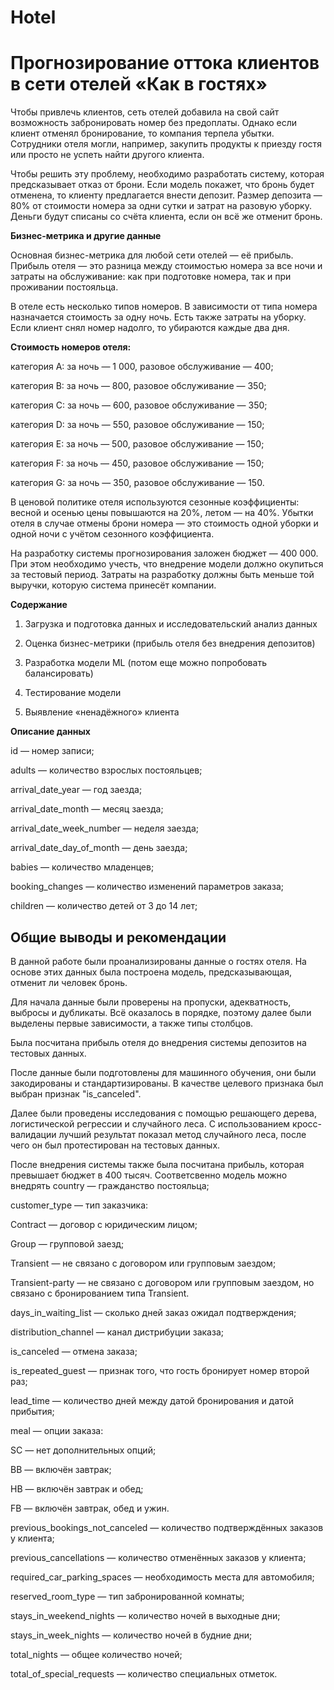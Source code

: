 # Hotel
# Прогнозирование оттока клиентов в сети отелей «Как в гостях»

Чтобы привлечь клиентов, сеть отелей добавила на свой сайт возможность забронировать номер без предоплаты. Однако если клиент отменял бронирование, то компания терпела убытки. Сотрудники отеля могли, например, закупить продукты к приезду гостя или просто не успеть найти другого клиента.

Чтобы решить эту проблему, необходимо разработать систему, которая предсказывает отказ от брони. Если модель покажет, что бронь будет отменена, то клиенту предлагается внести депозит. Размер депозита — 80% от стоимости номера за одни сутки и затрат на разовую уборку. Деньги будут списаны со счёта клиента, если он всё же отменит бронь.

**Бизнес-метрика и другие данные**

Основная бизнес-метрика для любой сети отелей — её прибыль. Прибыль отеля — это разница между стоимостью номера за все ночи и затраты на обслуживание: как при подготовке номера, так и при проживании постояльца.

В отеле есть несколько типов номеров. В зависимости от типа номера назначается стоимость за одну ночь. Есть также затраты на уборку. Если клиент снял номер надолго, то убираются каждые два дня.

**Стоимость номеров отеля:**

категория A: за ночь — 1 000, разовое обслуживание — 400;

категория B: за ночь — 800, разовое обслуживание — 350;

категория C: за ночь — 600, разовое обслуживание — 350;

категория D: за ночь — 550, разовое обслуживание — 150;

категория E: за ночь — 500, разовое обслуживание — 150;

категория F: за ночь — 450, разовое обслуживание — 150;

категория G: за ночь — 350, разовое обслуживание — 150.

В ценовой политике отеля используются сезонные коэффициенты: весной и осенью цены повышаются на 20%, летом — на 40%. Убытки отеля в случае отмены брони номера — это стоимость одной уборки и одной ночи с учётом сезонного коэффициента.

На разработку системы прогнозирования заложен бюджет — 400 000. При этом необходимо учесть, что внедрение модели должно окупиться за тестовый период. Затраты на разработку должны быть меньше той выручки, которую система принесёт компании.

**Содержание**

1) Загрузка и подготовка данных и исследовательский анализ данных

2) Оценка бизнес-метрики (прибыль отеля без внедрения депозитов)

3) Разработка модели ML (потом еще можно попробовать балансировать)

4) Тестирование модели

5) Выявление «ненадёжного» клиента

**Описание данных**

id — номер записи;

adults — количество взрослых постояльцев;

arrival_date_year — год заезда;

arrival_date_month — месяц заезда;

arrival_date_week_number — неделя заезда;

arrival_date_day_of_month — день заезда;

babies — количество младенцев;

booking_changes — количество изменений параметров заказа;

children — количество детей от 3 до 14 лет;


## Общие выводы и рекомендации

В данной работе были проанализированы данные о гостях отеля. На основе этих данных была построена модель, предсказывающая, отменит ли человек бронь.

Для начала данные были проверены на пропуски, адекватность, выбросы и дубликаты. Всё оказалось в порядке, поэтому далее были выделены первые зависимости, а также типы столбцов.

Была посчитана прибыль отеля до внедрения системы депозитов на тестовых данных.

После данные были подготовлены для машинного обучения, они были закодированы и стандартизированы. В качестве целевого признака был выбран признак "is_canceled".

Далее были проведены исследования с помощью решающего дерева, логистической регрессии и случайного леса. С использованием кросс-валидации лучший результат показал метод случайного леса, после чего он был протестирован на тестовых данных.

После внедрения системы также была посчитана прибыль, которая превышает бюджет в 400 тысяч. Соответсвенно модель можно внедрять
country — гражданство постояльца;

customer_type — тип заказчика:

Contract — договор с юридическим лицом;

Group — групповой заезд;

Transient — не связано с договором или групповым заездом;

Transient-party — не связано с договором или групповым заездом, но связано с бронированием типа Transient.

days_in_waiting_list — сколько дней заказ ожидал подтверждения;

distribution_channel — канал дистрибуции заказа;

is_canceled — отмена заказа;

is_repeated_guest — признак того, что гость бронирует номер второй раз;

lead_time — количество дней между датой бронирования и датой прибытия;

meal — опции заказа:

SC — нет дополнительных опций;

BB — включён завтрак;

HB — включён завтрак и обед;

FB — включён завтрак, обед и ужин.

previous_bookings_not_canceled — количество подтверждённых заказов у клиента;

previous_cancellations — количество отменённых заказов у клиента;

required_car_parking_spaces — необходимость места для автомобиля;

reserved_room_type — тип забронированной комнаты;

stays_in_weekend_nights — количество ночей в выходные дни;

stays_in_week_nights — количество ночей в будние дни;

total_nights — общее количество ночей;

total_of_special_requests — количество специальных отметок.
